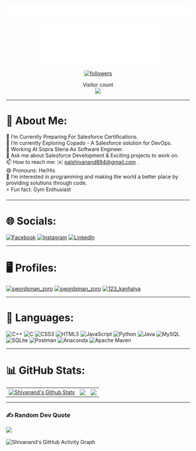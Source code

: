 <p align="center">
  <a href="#"> <img src="resource/welcome.svg"/> </a>
</p>
<p align="center">
  <a href="#"> <img src="resource/shivanand.gif"/></a>
</p>

<p align="center">
  <a href = "https://github.com/Shivanand1999"><img alt="followers" title="Follow me on Github" src="https://img.shields.io/github/followers/Shivanand1999?style=for-the-badge&color=236ad3&labelColor=1155ba&&logo=github&label=Follow"/></a>
</p>
<p align="center"> 
  Visitor count<br>
  <img src="https://profile-counter.glitch.me/Shivanand1999/count.svg" />
</p>

---

# 💫 About Me:
🔭 I’m Currently Preparing For Salesforce Certifications.<br>🌱 I’m currently Exploring Copado - A Salesforce solution for DevOps.<br>🤔 Working At Sopra Steria As Software Engineer.<br>💬 Ask me about Salesforce Development & Exciting projects to work on.<br>📫 How to reach me: :envelope: palshivanand884@gmail.com .<br>😄 Pronouns: He/His<br>👀 I’m interested in programming and making the world a better place by providing solutions through code.<br>⚡ Fun fact: Gym Enthusiast

---

# 🌐 Socials:
[![Facebook](https://img.shields.io/badge/Facebook-%231877F2.svg?logo=Facebook&logoColor=white)](https://facebook.com/shivanand.pal.37) [![Instagram](https://img.shields.io/badge/Instagram-%23E4405F.svg?logo=Instagram&logoColor=white)](https://instagram.com/123_shivanand) [![LinkedIn](https://img.shields.io/badge/LinkedIn-%230077B5.svg?logo=linkedin&logoColor=white)](https://linkedin.com/in/shivanand-pal) 

---

# :desktop_computer: Profiles:
<a href="https://www.codechef.com/users/swordsman_zoro" target="blank"><img align="center" src="https://cdn.jsdelivr.net/npm/simple-icons@3.1.0/icons/codechef.svg" alt="swordsman_zoro" height="30" width="40" /></a>
<a href="https://www.leetcode.com/swordsman_zoro" target="blank"><img align="center" src="https://raw.githubusercontent.com/rahuldkjain/github-profile-readme-generator/master/src/images/icons/Social/leet-code.svg" alt="swordsman_zoro" height="30" width="40" /></a>
<a href="https://auth.geeksforgeeks.org/user/123_kanhaiya" target="blank"><img align="center" src="https://raw.githubusercontent.com/rahuldkjain/github-profile-readme-generator/master/src/images/icons/Social/geeks-for-geeks.svg" alt="123_kanhaiya" height="30" width="40" /></a>
</p>

---

# 🔨 Languages:
![C++](https://img.shields.io/badge/c++-%2300599C.svg?style=flat&logo=c%2B%2B&logoColor=white) ![C](https://img.shields.io/badge/c-%2300599C.svg?style=flat&logo=c&logoColor=white) ![CSS3](https://img.shields.io/badge/css3-%231572B6.svg?style=flat&logo=css3&logoColor=white) ![HTML5](https://img.shields.io/badge/html5-%23E34F26.svg?style=flat&logo=html5&logoColor=white) ![JavaScript](https://img.shields.io/badge/javascript-%23323330.svg?style=flat&logo=javascript&logoColor=%23F7DF1E) ![Python](https://img.shields.io/badge/python-3670A0?style=flat&logo=python&logoColor=ffdd54) ![Java](https://img.shields.io/badge/java-%23ED8B00.svg?style=flat&logo=java&logoColor=white) ![MySQL](https://img.shields.io/badge/mysql-%2300f.svg?style=flat&logo=mysql&logoColor=white) ![SQLite](https://img.shields.io/badge/sqlite-%2307405e.svg?style=flat&logo=sqlite&logoColor=white) ![Postman](https://img.shields.io/badge/Postman-FF6C37?style=flat&logo=postman&logoColor=white) ![Anaconda](https://img.shields.io/badge/Anaconda-%2344A833.svg?style=flat&logo=anaconda&logoColor=white) ![Apache Maven](https://img.shields.io/badge/Apache%20Maven-C71A36?style=flat&logo=Apache%20Maven&logoColor=white)

---

# 📊 GitHub Stats:

<p align="center">
<table>
<tr>
  
  <td>
  <a href="https://github.com/Shivanand1999">
  <img align="center" src="https://github-readme-stats.vercel.app/api?username=Shivanand1999&show_icons=true&include_all_commits=true&count_private=true&theme=radical&hide_border=true" alt="Shivanand's Github Stats" height="180rem" />
  </a>
  </td>
    
  <td> 
<a href="https://github.com/Shivanand1999"><img align="center" src="https://github-readme-streak-stats.herokuapp.com/?user=Shivanand1999&show_icons=true&include_all_commits=true&theme=radical&hide_border=true" height="180rem"/></a>
  </td>
    <td> 
<a href="https://github.com/Shivanand1999"><img align="center" src="https://github-readme-stats.vercel.app/api/top-langs/?username=Shivanand1999&count_private=true&layout=compact&theme=radical&hide_border=true" height="180rem"/></a>
  </td>
    
</tr>
</table>
</p>

---

### ✍️ Random Dev Quote
![](https://quotes-github-readme.vercel.app/api?type=horizontal&theme=radical)


![Shivanand's GitHub Activity Graph](https://activity-graph.herokuapp.com/graph?username=Shivanand1999&theme=react-dark) 
